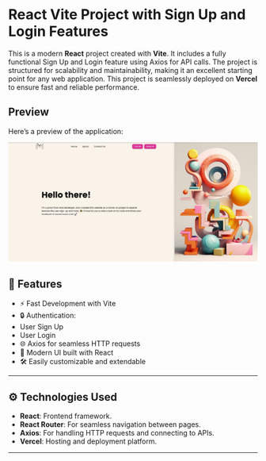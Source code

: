 

# React Vite Project with Sign Up and Login Features

This is a modern **React** project created with **Vite**. It includes a fully functional Sign Up and Login feature using Axios for API calls. The project is structured for scalability and maintainability, making it an excellent starting point for any web application.
 This project is seamlessly deployed on **Vercel** to ensure fast and reliable performance.
## **Preview**

Here’s a preview of the application:

![App Screenshot](src/assets/screenshot.JPG)

## 🌟 Features
- ⚡️ Fast Development with Vite
- 🔒 Authentication:
- User Sign Up
- User Login
- 🌐 Axios for seamless HTTP requests
- 🎨 Modern UI built with React
- 🛠️ Easily customizable and extendable

---

## ⚙️ Technologies Used

- **React**: Frontend framework.
- **React Router**: For seamless navigation between pages.
- **Axios**: For handling HTTP requests and connecting to APIs.
- **Vercel**: Hosting and deployment platform.

---